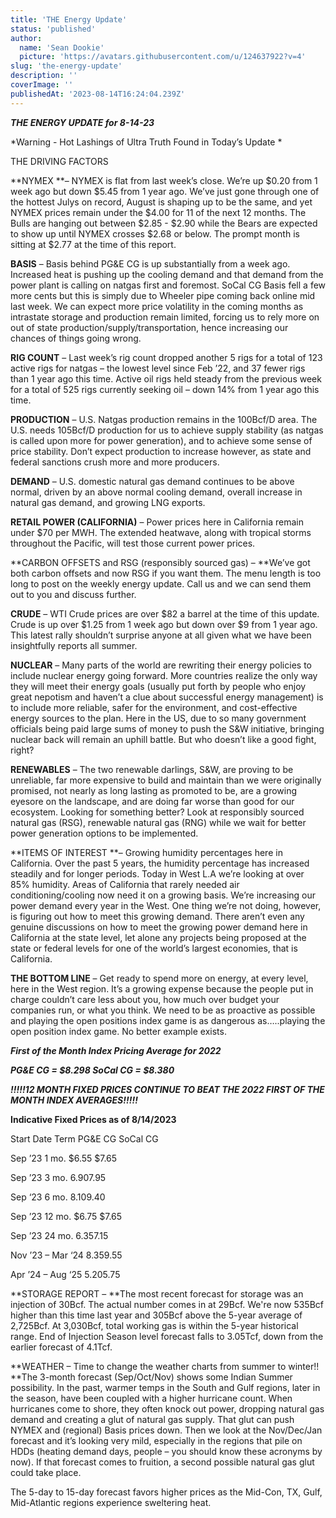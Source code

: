 ```yaml
---
title: 'THE Energy Update'
status: 'published'
author:
  name: 'Sean Dookie'
  picture: 'https://avatars.githubusercontent.com/u/124637922?v=4'
slug: 'the-energy-update'
description: ''
coverImage: ''
publishedAt: '2023-08-14T16:24:04.239Z'
---
```


***THE ENERGY UPDATE for 8-14-23***

*Warning - Hot Lashings of Ultra Truth Found in Today’s Update *

THE DRIVING FACTORS

**NYMEX **– NYMEX is flat from last week’s close. We’re up $0.20 from 1 week ago but down $5.45 from 1 year ago. We’ve just gone through one of the hottest Julys on record, August is shaping up to be the same, and yet NYMEX prices remain under the $4.00 for 11 of the next 12 months. The Bulls are hanging out between $2.85 - $2.90 while the Bears are expected to show up until NYMEX crosses $2.68 or below. The prompt month is sitting at $2.77 at the time of this report.

**BASIS** – Basis behind PG&E CG is up substantially from a week ago. Increased heat is pushing up the cooling demand and that demand from the power plant is calling on natgas first and foremost. SoCal CG Basis fell a few more cents but this is simply due to Wheeler pipe coming back online mid last week. We can expect more price volatility in the coming months as intrastate storage and production remain limited, forcing us to rely more on out of state production/supply/transportation, hence increasing our chances of things going wrong.

**RIG COUNT** – Last week’s rig count dropped another 5 rigs for a total of 123 active rigs for natgas – the lowest level since Feb ’22, and 37 fewer rigs than 1 year ago this time. Active oil rigs held steady from the previous week for a total of 525 rigs currently seeking oil – down 14% from 1 year ago this time.

**PRODUCTION** – U.S. Natgas production remains in the 100Bcf/D area. The U.S. needs 105Bcf/D production for us to achieve supply stability (as natgas is called upon more for power generation), and to achieve some sense of price stability. Don’t expect production to increase however, as state and federal sanctions crush more and more producers.

**DEMAND** – U.S. domestic natural gas demand continues to be above normal, driven by an above normal cooling demand, overall increase in natural gas demand, and growing LNG exports.

**RETAIL POWER (CALIFORNIA)** – Power prices here in California remain under $70 per MWH. The extended heatwave, along with tropical storms throughout the Pacific, will test those current power prices.

**CARBON OFFSETS and RSG (responsibly sourced gas) – **We’ve got both carbon offsets and now RSG if you want them. The menu length is too long to post on the weekly energy update. Call us and we can send them out to you and discuss further.

**CRUDE** – WTI Crude prices are over $82 a barrel at the time of this update. Crude is up over $1.25 from 1 week ago but down over $9 from 1 year ago. This latest rally shouldn’t surprise anyone at all given what we have been insightfully reports all summer.

**NUCLEAR** – Many parts of the world are rewriting their energy policies to include nuclear energy going forward. More countries realize the only way they will meet their energy goals (usually put forth by people who enjoy great nepotism and haven’t a clue about successful energy management) is to include more reliable, safer for the environment, and cost-effective energy sources to the plan. Here in the US, due to so many government officials being paid large sums of money to push the S&W initiative, bringing nuclear back will remain an uphill battle. But who doesn’t like a good fight, right?

**RENEWABLES** – The two renewable darlings, S&W, are proving to be unreliable, far more expensive to build and maintain than we were originally promised, not nearly as long lasting as promoted to be, are a growing eyesore on the landscape, and are doing far worse than good for our ecosystem. Looking for something better? Look at responsibly sourced natural gas (RSG), renewable natural gas (RNG) while we wait for better power generation options to be implemented.

**ITEMS OF INTEREST **– Growing humidity percentages here in California. Over the past 5 years, the humidity percentage has increased steadily and for longer periods. Today in West L.A we’re looking at over 85% humidity. Areas of California that rarely needed air conditioning/cooling now need it on a growing basis. We’re increasing our power demand every year in the West. One thing we’re not doing, however, is figuring out how to meet this growing demand. There aren’t even any genuine discussions on how to meet the growing power demand here in California at the state level, let alone any projects being proposed at the state or federal levels for one of the world’s largest economies, that is California.

**THE BOTTOM LINE** – Get ready to spend more on energy, at every level, here in the West region. It’s a growing expense because the people put in charge couldn’t care less about you, how much over budget your companies run, or what you think. We need to be as proactive as possible and playing the open positions index game is as dangerous as…..playing the open position index game. No better example exists.

***First of the Month Index Pricing Average for 2022***

***PG&E CG = $8.298 SoCal CG = $8.380***

***!!!!!12 MONTH FIXED PRICES CONTINUE TO BEAT THE 2022 FIRST OF THE MONTH INDEX AVERAGES!!!!!***

**Indicative Fixed Prices as of 8/14/2023**

Start Date Term PG&E CG SoCal CG

Sep ’23 1 mo. $6.55 $7.65

Sep ’23 3 mo. $6.90 $7.95

Sep ‘23 6 mo. $8.10 $9.40

Sep ’23 12 mo. $6.75 $7.65

Sep ’23 24 mo. $6.35 $7.15

Nov ’23 – Mar ‘24 $8.35 $9.55

Apr ’24 – Aug ‘25 $5.20 $5.75

**STORAGE REPORT – **The most recent forecast for storage was an injection of 30Bcf. The actual number comes in at 29Bcf. We're now 535Bcf higher than this time last year and 305Bcf above the 5-year average of 2,725Bcf. At 3,030Bcf, total working gas is within the 5-year historical range. End of Injection Season level forecast falls to 3.05Tcf, down from the earlier forecast of 4.1Tcf.

**WEATHER – Time to change the weather charts from summer to winter!! **The 3-month forecast (Sep/Oct/Nov) shows some Indian Summer possibility. In the past, warmer temps in the South and Gulf regions, later in the season, have been coupled with a higher hurricane count. When hurricanes come to shore, they often knock out power, dropping natural gas demand and creating a glut of natural gas supply. That glut can push NYMEX and (regional) Basis prices down. Then we look at the Nov/Dec/Jan forecast and it’s looking very mild, especially in the regions that pile on HDDs (heating demand days, people – you should know these acronyms by now). If that forecast comes to fruition, a second possible natural gas glut could take place.

The 5-day to 15-day forecast favors higher prices as the Mid-Con, TX, Gulf, Mid-Atlantic regions experience sweltering heat.

